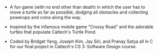 - A fun game (with no end other than death) in which the user has to move a turtle as far as possible, dodging all obstacles and collecting powerups and coins along the way.

- Inspired by the infamous mobile game "Crossy Road" and the adorable turtles that populate Caltech's Turtle Pond.

- Coded by Bridget Yang, Joseph Kim, Jay Siri, and Pranay Satya all in C for our final project in Caltech's CS 3: Software Design course.
